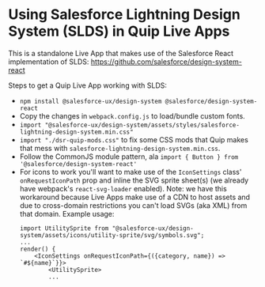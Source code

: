 # Using Salesforce Lightning Design System (SLDS) in Quip Live Apps

This is a standalone Live App that makes use of the Salesforce React implementation of SLDS: https://github.com/salesforce/design-system-react

Steps to get a Quip Live App working with SLDS:

-   `npm install @salesforce-ux/design-system @salesforce/design-system-react`
-   Copy the changes in `webpack.config.js` to load/bundle custom fonts.
-   `import "@salesforce-ux/design-system/assets/styles/salesforce-lightning-design-system.min.css"`
-   `import "./dsr-quip-mods.css"` to fix some CSS mods that Quip makes that mess with `salesforce-lightning-design-system.min.css`.
-   Follow the CommonJS module pattern, ala `import { Button } from '@salesforce/design-system-react'`
-   For icons to work you'll want to make use of the `IconSettings` class' `onRequestIconPath` prop and inline the SVG sprite sheet(s) (we already have webpack's `react-svg-loader` enabled). Note: we have this workaround because Live Apps make use of a CDN to host assets and due to cross-domain restrictions you can't load SVGs (aka XML) from that domain. Example usage:
    ```
    import UtilitySprite from "@salesforce-ux/design-system/assets/icons/utility-sprite/svg/symbols.svg";
    ...
    render() {
        <IconSettings onRequestIconPath={({category, name}) => `#${name}`}}>
            <UtilitySprite>
            ...
    ```
